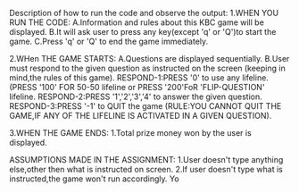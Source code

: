 Description of how to run the code and observe the output:
1.WHEN YOU RUN THE CODE:
A.Information and rules about this KBC game will be displayed. 
B.It will ask user to press any key(except 'q' or 'Q')to start the game.
C.Press 'q' or 'Q' to end the game immediately.

2.WHen THE GAME STARTS:
A.Questions are displayed sequentially.
B.User must respond to the given question as instructed on the screen (keeping in mind,the rules of this game).
RESPOND-1:PRESS '0' to use any lifeline.(PRESS '100' FOR 50-50 lifeline or PRESS '200'FoR 'FLIP-QUESTION' lifeline.
RESPOND-2:PRESS '1','2','3','4' to answer the given question.
RESPOND-3:PRESS '-1' to QUIT the game (RULE:YOU CANNOT QUIT THE GAME,IF ANY OF THE LIFELINE IS ACTIVATED IN A GIVEN QUESTION).

3.WHEN THE GAME ENDS:
1.Total prize money won by the user is displayed.

ASSUMPTIONS MADE IN THE ASSIGNMENT:
1.User doesn't type anything else,other then what is instructed on screen.
2.If user doesn't type what is instructed,the game won't run accordingly.
Yo
